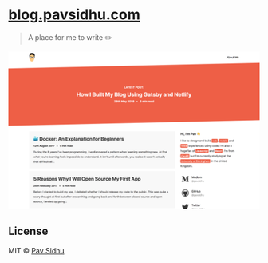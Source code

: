 # [blog.pavsidhu.com](https://blog.pavsidhu.com)

> A place for me to write ✏️

![Website preview](./preview.png)

## License

MIT © [Pav Sidhu](https://pavsidhu.com)

